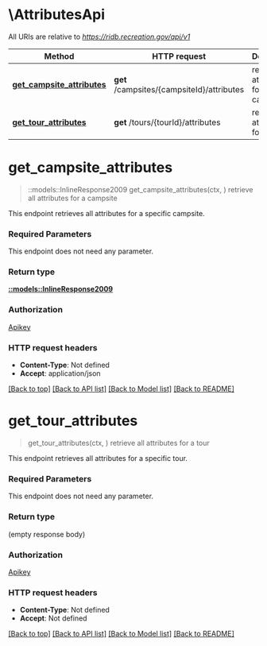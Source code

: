 # \AttributesApi

All URIs are relative to *https://ridb.recreation.gov/api/v1*

Method | HTTP request | Description
------------- | ------------- | -------------
[**get_campsite_attributes**](AttributesApi.md#get_campsite_attributes) | **get** /campsites/{campsiteId}/attributes | retrieve all attributes for a campsite
[**get_tour_attributes**](AttributesApi.md#get_tour_attributes) | **get** /tours/{tourId}/attributes | retrieve all attributes for a tour


# **get_campsite_attributes**
> ::models::InlineResponse2009 get_campsite_attributes(ctx, )
retrieve all attributes for a campsite

This endpoint retrieves all attributes for a specific campsite.

### Required Parameters
This endpoint does not need any parameter.

### Return type

[**::models::InlineResponse2009**](inline_response_200_9.md)

### Authorization

[Apikey](../README.md#Apikey)

### HTTP request headers

 - **Content-Type**: Not defined
 - **Accept**: application/json

[[Back to top]](#) [[Back to API list]](../README.md#documentation-for-api-endpoints) [[Back to Model list]](../README.md#documentation-for-models) [[Back to README]](../README.md)

# **get_tour_attributes**
> get_tour_attributes(ctx, )
retrieve all attributes for a tour

This endpoint retrieves all attributes for a specific tour.

### Required Parameters
This endpoint does not need any parameter.

### Return type

 (empty response body)

### Authorization

[Apikey](../README.md#Apikey)

### HTTP request headers

 - **Content-Type**: Not defined
 - **Accept**: Not defined

[[Back to top]](#) [[Back to API list]](../README.md#documentation-for-api-endpoints) [[Back to Model list]](../README.md#documentation-for-models) [[Back to README]](../README.md)

